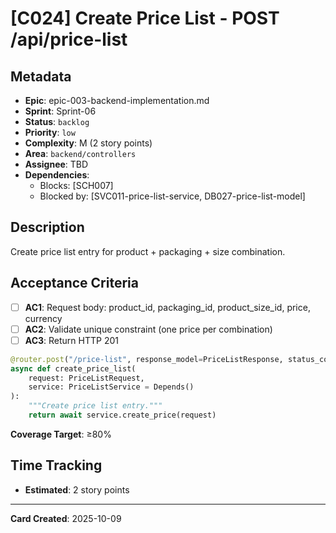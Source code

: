 # [C024] Create Price List - POST /api/price-list

## Metadata

- **Epic**: epic-003-backend-implementation.md
- **Sprint**: Sprint-06
- **Status**: `backlog`
- **Priority**: `low`
- **Complexity**: M (2 story points)
- **Area**: `backend/controllers`
- **Assignee**: TBD
- **Dependencies**:
    - Blocks: [SCH007]
    - Blocked by: [SVC011-price-list-service, DB027-price-list-model]

## Description

Create price list entry for product + packaging + size combination.

## Acceptance Criteria

- [ ] **AC1**: Request body: product_id, packaging_id, product_size_id, price, currency
- [ ] **AC2**: Validate unique constraint (one price per combination)
- [ ] **AC3**: Return HTTP 201

```python
@router.post("/price-list", response_model=PriceListResponse, status_code=201)
async def create_price_list(
    request: PriceListRequest,
    service: PriceListService = Depends()
):
    """Create price list entry."""
    return await service.create_price(request)
```

**Coverage Target**: ≥80%

## Time Tracking

- **Estimated**: 2 story points

---

**Card Created**: 2025-10-09
